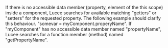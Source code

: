 If there is no accessible data member (property, element of the this scope) inside a component,
			Lucee searches for available matching &quot;getters&quot; or &quot;setters&quot; for the requested property.
			The following example should clarify this behaviour.
			&quot;somevar = myComponent.properyName&quot;.
			If &quot;myComponent&quot; has no accessible data member named &quot;propertyName&quot;,
			Lucee searches for a function member (method) named &quot;getPropertyName&quot;.